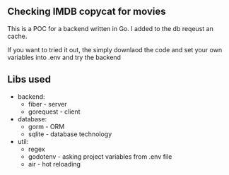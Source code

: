 ## Checking IMDB copycat for movies

This is a POC for a backend written in Go. I added to the db reqeust an cache.

If you want to tried it out, the simply downlaod the code and set your own variables into .env and try the backend
## Libs used

+ backend:
    * fiber - server
    * gorequest - client
+ database:
    * gorm - ORM
    * sqlite - database technology
+ util:
    * regex
    * godotenv - asking project variables from .env file
    * air - hot reloading
    
